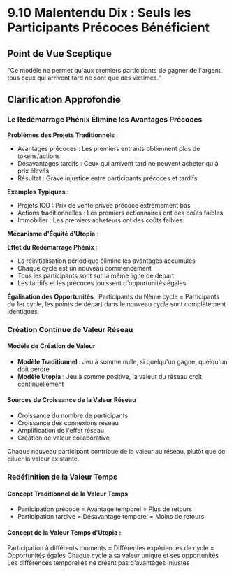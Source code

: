 # 9.10 Malentendu Dix : Seuls les Participants Précoces Bénéficient

## Point de Vue Sceptique

"Ce modèle ne permet qu'aux premiers participants de gagner de l'argent, tous ceux qui arrivent tard ne sont que des victimes."

## Clarification Approfondie

### Le Redémarrage Phénix Élimine les Avantages Précoces

**Problèmes des Projets Traditionnels** :

- Avantages précoces : Les premiers entrants obtiennent plus de tokens/actions
- Désavantages tardifs : Ceux qui arrivent tard ne peuvent acheter qu'à prix élevés
- Résultat : Grave injustice entre participants précoces et tardifs

**Exemples Typiques** :

- Projets ICO : Prix de vente privée précoce extrêmement bas
- Actions traditionnelles : Les premiers actionnaires ont des coûts faibles
- Immobilier : Les premiers acheteurs ont des coûts faibles

**Mécanisme d'Équité d'Utopia** :

**Effet du Redémarrage Phénix** :

- La réinitialisation périodique élimine les avantages accumulés
- Chaque cycle est un nouveau commencement
- Tous les participants sont sur la même ligne de départ
- Les tardifs et les précoces jouissent d'opportunités égales

**Égalisation des Opportunités** : Participants du Nème cycle = Participants du 1er cycle, les points de départ dans le nouveau cycle sont complètement identiques.

### Création Continue de Valeur Réseau

#### Modèle de Création de Valeur

- **Modèle Traditionnel** : Jeu à somme nulle, si quelqu'un gagne, quelqu'un doit perdre
- **Modèle Utopia** : Jeu à somme positive, la valeur du réseau croît continuellement

#### Sources de Croissance de la Valeur Réseau

- Croissance du nombre de participants
- Croissance des connexions réseau
- Amplification de l'effet réseau
- Création de valeur collaborative

Chaque nouveau participant contribue de la valeur au réseau, plutôt que de diluer la valeur existante.

### Redéfinition de la Valeur Temps

#### Concept Traditionnel de la Valeur Temps

- Participation précoce = Avantage temporel = Plus de retours
- Participation tardive = Désavantage temporel = Moins de retours

#### Concept de la Valeur Temps d'Utopia :
Participation à différents moments = Différentes expériences de cycle = Opportunités égales
Chaque cycle a sa valeur unique et ses opportunités
Les différences temporelles ne créent pas d'avantages injustes